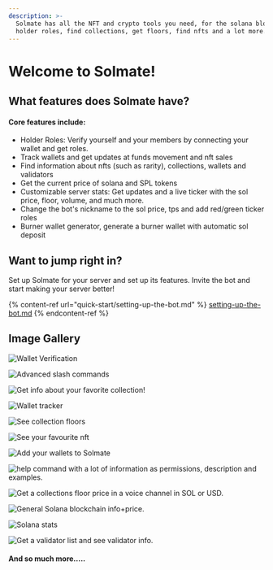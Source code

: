 ```yaml
---
description: >-
  Solmate has all the NFT and crypto tools you need, for the solana blockchain,
  holder roles, find collections, get floors, find nfts and a lot more.
---
```


# Welcome to Solmate!

## What features does Solmate have?

#### Core features include: 

* Holder Roles: Verify yourself and your members by connecting your wallet and get roles.
* Track wallets and get updates at funds movement and nft sales
* Find information about nfts (such as rarity), collections, wallets and validators
* Get the current price of solana and SPL tokens
* Customizable server stats: Get updates and a live ticker with the sol price, floor, volume, and much more.
* Change the bot's nickname to the sol price, tps and add red/green ticker roles
* Burner wallet generator, generate a burner wallet with automatic sol deposit

## Want to jump right in?

Set up Solmate for your server and set up its features. Invite the bot and start making your server better!

{% content-ref url="quick-start/setting-up-the-bot.md" %}
[setting-up-the-bot.md](quick-start/setting-up-the-bot.md)
{% endcontent-ref %}

## Image Gallery

![Wallet Verification](https://media.discordapp.net/attachments/944907990115438592/959832921349451816/unknown.png)

![Advanced slash commands](https://media.discordapp.net/attachments/944907990115438592/959832869319106700/unknown.png)

![Get info about your favorite collection!](https://cdn.discordapp.com/attachments/944907990115438592/959751672400347187/unknown.png)

![Wallet tracker](https://cdn.discordapp.com/attachments/944907990115438592/973441396604305428/unknown.png)

![See collection floors](https://cdn.discordapp.com/attachments/944907990115438592/959751833671303209/unknown.png)

![See your favourite nft](https://media.discordapp.net/attachments/944907990115438592/959752022259810364/unknown.png)

![Add your wallets to Solmate](https://media.discordapp.net/attachments/944907990115438592/959752124290437120/unknown.png)

![help command with a lot of information as permissions, description and examples.](https://media.discordapp.net/attachments/944907990115438592/959752214279245854/unknown.png)

![Get a collections floor price in a voice channel in SOL or USD.](https://media.discordapp.net/attachments/944907990115438592/959752577447239730/unknown.png?width=234\&height=498)

![General Solana blockchain info+price.](https://media.discordapp.net/attachments/944907990115438592/959752651342512168/unknown.png)

![Solana stats](https://media.discordapp.net/attachments/944907990115438592/959752749606649876/unknown.png)

![Get a validator list and see validator info.](https://media.discordapp.net/attachments/944907990115438592/959752310194602054/unknown.png)

#### And so much more.....
